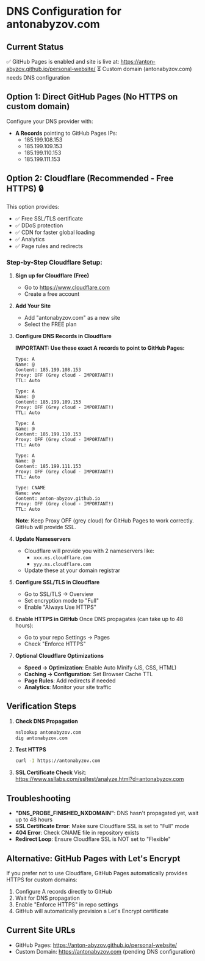 # DNS Configuration for antonabyzov.com

## Current Status
✅ GitHub Pages is enabled and site is live at: https://anton-abyzov.github.io/personal-website/
⏳ Custom domain (antonabyzov.com) needs DNS configuration

## Option 1: Direct GitHub Pages (No HTTPS on custom domain)
Configure your DNS provider with:
- **A Records** pointing to GitHub Pages IPs:
  - 185.199.108.153
  - 185.199.109.153
  - 185.199.110.153
  - 185.199.111.153

## Option 2: Cloudflare (Recommended - Free HTTPS) 🔒
This option provides:
- ✅ Free SSL/TLS certificate
- ✅ DDoS protection
- ✅ CDN for faster global loading
- ✅ Analytics
- ✅ Page rules and redirects

### Step-by-Step Cloudflare Setup:

1. **Sign up for Cloudflare (Free)**
   - Go to https://www.cloudflare.com
   - Create a free account

2. **Add Your Site**
   - Add "antonabyzov.com" as a new site
   - Select the FREE plan

3. **Configure DNS Records in Cloudflare**
   
   **IMPORTANT: Use these exact A records to point to GitHub Pages:**
   ```
   Type: A
   Name: @
   Content: 185.199.108.153
   Proxy: OFF (Grey cloud - IMPORTANT!)
   TTL: Auto
   
   Type: A
   Name: @
   Content: 185.199.109.153
   Proxy: OFF (Grey cloud - IMPORTANT!)
   TTL: Auto
   
   Type: A
   Name: @
   Content: 185.199.110.153
   Proxy: OFF (Grey cloud - IMPORTANT!)
   TTL: Auto
   
   Type: A
   Name: @
   Content: 185.199.111.153
   Proxy: OFF (Grey cloud - IMPORTANT!)
   TTL: Auto
   
   Type: CNAME
   Name: www
   Content: anton-abyzov.github.io
   Proxy: OFF (Grey cloud - IMPORTANT!)
   TTL: Auto
   ```
   
   **Note**: Keep Proxy OFF (grey cloud) for GitHub Pages to work correctly. GitHub will provide SSL.

4. **Update Nameservers**
   - Cloudflare will provide you with 2 nameservers like:
     - `xxx.ns.cloudflare.com`
     - `yyy.ns.cloudflare.com`
   - Update these at your domain registrar

5. **Configure SSL/TLS in Cloudflare**
   - Go to SSL/TLS → Overview
   - Set encryption mode to "Full"
   - Enable "Always Use HTTPS"

6. **Enable HTTPS in GitHub**
   Once DNS propagates (can take up to 48 hours):
   - Go to your repo Settings → Pages
   - Check "Enforce HTTPS"

7. **Optional Cloudflare Optimizations**
   - **Speed → Optimization**: Enable Auto Minify (JS, CSS, HTML)
   - **Caching → Configuration**: Set Browser Cache TTL
   - **Page Rules**: Add redirects if needed
   - **Analytics**: Monitor your site traffic

## Verification Steps

1. **Check DNS Propagation**
   ```bash
   nslookup antonabyzov.com
   dig antonabyzov.com
   ```

2. **Test HTTPS**
   ```bash
   curl -I https://antonabyzov.com
   ```

3. **SSL Certificate Check**
   Visit: https://www.ssllabs.com/ssltest/analyze.html?d=antonabyzov.com

## Troubleshooting

- **"DNS_PROBE_FINISHED_NXDOMAIN"**: DNS hasn't propagated yet, wait up to 48 hours
- **SSL Certificate Error**: Make sure Cloudflare SSL is set to "Full" mode
- **404 Error**: Check CNAME file in repository exists
- **Redirect Loop**: Ensure Cloudflare SSL is NOT set to "Flexible"

## Alternative: GitHub Pages with Let's Encrypt
If you prefer not to use Cloudflare, GitHub Pages automatically provides HTTPS for custom domains:
1. Configure A records directly to GitHub
2. Wait for DNS propagation
3. Enable "Enforce HTTPS" in repo settings
4. GitHub will automatically provision a Let's Encrypt certificate

## Current Site URLs
- GitHub Pages: https://anton-abyzov.github.io/personal-website/
- Custom Domain: https://antonabyzov.com (pending DNS configuration)